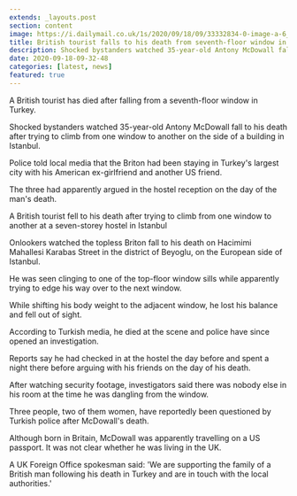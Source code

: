 ```yaml
---
extends: _layouts.post
section: content
image: https://i.dailymail.co.uk/1s/2020/09/18/09/33332834-0-image-a-6_1600417421181.jpg 
title: British tourist falls to his death from seventh-floor window in Turkey 
description: Shocked bystanders watched 35-year-old Antony McDowall fall to his death after trying to climb from one window to another on the side of a seven-storey building in Istanbul. 
date: 2020-09-18-09-32-48 
categories: [latest, news] 
featured: true 
--- 
```

A British tourist has died after falling from a seventh-floor window in Turkey. 

Shocked bystanders watched 35-year-old Antony McDowall fall to his death after trying to climb from one window to another on the side of a building in Istanbul. 

Police told local media that the Briton had been staying in Turkey's largest city with his American ex-girlfriend and another US friend. 

The three had apparently argued in the hostel reception on the day of the man's death.   

A British tourist fell to his death after trying to climb from one window to another at a seven-storey hostel in Istanbul 

Onlookers watched the topless Briton fall to his death on Hacimimi Mahallesi Karabas Street in the district of Beyoglu, on the European side of Istanbul. 

He was seen clinging to one of the top-floor window sills while apparently trying to edge his way over to the next window. 

While shifting his body weight to the adjacent window, he lost his balance and fell out of sight. 

According to Turkish media, he died at the scene and police have since opened an investigation.  

Reports say he had checked in at the hostel the day before and spent a night there before arguing with his friends on the day of his death. 

After watching security footage, investigators said there was nobody else in his room at the time he was dangling from the window.  

Three people, two of them women, have reportedly been questioned by Turkish police after McDowall's death.  

Although born in Britain, McDowall was apparently travelling on a US passport. It was not clear whether he was living in the UK. 

A UK Foreign Office spokesman said: 'We are supporting the family of a British man following his death in Turkey and are in touch with the local authorities.'    

